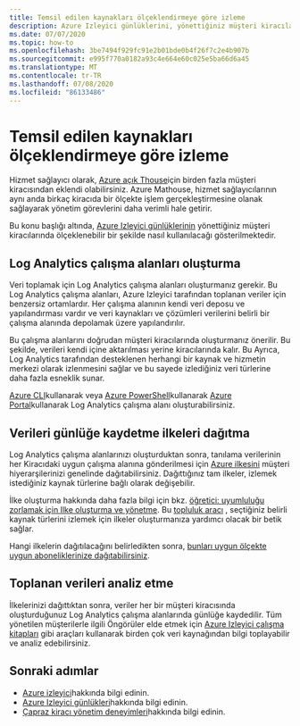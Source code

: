 ```yaml
---
title: Temsil edilen kaynakları ölçeklendirmeye göre izleme
description: Azure Izleyici günlüklerini, yönettiğiniz müşteri kiracılarında ölçeklenebilir bir şekilde nasıl verimli bir şekilde kullanacağınızı öğrenin.
ms.date: 07/07/2020
ms.topic: how-to
ms.openlocfilehash: 3be7494f929fc91e2b01bde0b4f26f7c2e4b907b
ms.sourcegitcommit: e995f770a0182a93c4e664e60c025e5ba66d6a45
ms.translationtype: MT
ms.contentlocale: tr-TR
ms.lasthandoff: 07/08/2020
ms.locfileid: "86133486"
---
```

# <a name="monitor-delegated-resources-at-scale"></a>Temsil edilen kaynakları ölçeklendirmeye göre izleme

Hizmet sağlayıcı olarak, [Azure açık Thouse](../overview.md)için birden fazla müşteri kiracısından eklendi olabilirsiniz. Azure Mathouse, hizmet sağlayıcılarının aynı anda birkaç kiracıda bir ölçekte işlem gerçekleştirmesine olanak sağlayarak yönetim görevlerini daha verimli hale getirir.

Bu konu başlığı altında, [Azure Izleyici günlüklerinin](../../azure-monitor/platform/data-platform-logs.md) yönettiğiniz müşteri kiracılarında ölçeklenebilir bir şekilde nasıl kullanılacağı gösterilmektedir.

## <a name="create-log-analytics-workspaces"></a>Log Analytics çalışma alanları oluşturma

Veri toplamak için Log Analytics çalışma alanları oluşturmanız gerekir. Bu Log Analytics çalışma alanları, Azure Izleyici tarafından toplanan veriler için benzersiz ortamlardır. Her çalışma alanının kendi veri deposu ve yapılandırması vardır ve veri kaynakları ve çözümleri verilerini belirli bir çalışma alanında depolamak üzere yapılandırılır.

Bu çalışma alanlarını doğrudan müşteri kiracılarında oluşturmanız önerilir. Bu şekilde, verileri kendi içine aktarılması yerine kiracılarında kalır. Bu Ayrıca, Log Analytics tarafından desteklenen herhangi bir kaynak ve hizmetin merkezi olarak izlenmesini sağlar ve bu sayede izlediğiniz veri türlerine daha fazla esneklik sunar.

[Azure CLI](../../azure-monitor/learn/quick-create-workspace-cli.md)kullanarak veya [Azure PowerShell](../../azure-monitor/platform/powershell-workspace-configuration.md)kullanarak [Azure Portal](../../azure-monitor/learn/quick-create-workspace.md)kullanarak Log Analytics çalışma alanı oluşturabilirsiniz.

## <a name="deploy-policies-that-log-data"></a>Verileri günlüğe kaydetme ilkeleri dağıtma

Log Analytics çalışma alanlarınızı oluşturduktan sonra, tanılama verilerinin her Kiracıdaki uygun çalışma alanına gönderilmesi için [Azure ilkesini](../../governance/policy/index.yml) müşteri hiyerarşilerinizi genelinde dağıtabilirsiniz. Dağıttığınız tam ilkeler, izlemek istediğiniz kaynak türlerine bağlı olarak değişebilir.

İlke oluşturma hakkında daha fazla bilgi için bkz. [öğretici: uyumluluğu zorlamak için Ilke oluşturma ve yönetme](../../governance/policy/tutorials/create-and-manage.md). Bu [topluluk aracı](https://github.com/Azure/Azure-Lighthouse-samples/tree/master/tools/azure-diagnostics-policy-generator) , seçtiğiniz belirli kaynak türlerini izlemek için ilkeler oluşturmanıza yardımcı olacak bir betik sağlar.

Hangi ilkelerin dağıtılacağını belirledikten sonra, [bunları uygun ölçekte uygun aboneliklerinize dağıtabilirsiniz](policy-at-scale.md).

## <a name="analyze-the-gathered-data"></a>Toplanan verileri analiz etme

İlkelerinizi dağıttıktan sonra, veriler her bir müşteri kiracısında oluşturduğunuz Log Analytics çalışma alanlarında günlüğe kaydedilir. Tüm yönetilen müşterilerle ilgili Öngörüler elde etmek için [Azure Izleyici çalışma kitapları](../../azure-monitor/platform/workbooks-overview.md) gibi araçları kullanarak birden çok veri kaynağından bilgi toplayabilir ve analiz edebilirsiniz.

## <a name="next-steps"></a>Sonraki adımlar

- [Azure izleyici](../../azure-monitor/index.yml)hakkında bilgi edinin.
- [Azure Izleyici günlükleri](../../azure-monitor/platform/data-platform-logs.md)hakkında bilgi edinin.
- [Çapraz kiracı yönetim deneyimleri](../concepts/cross-tenant-management-experience.md)hakkında bilgi edinin.
